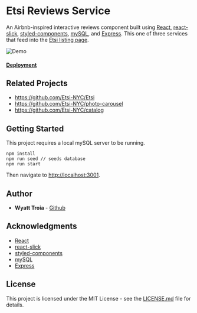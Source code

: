 # Etsi Reviews Service

An Airbnb-inspired interactive reviews component built using [React](https://reactjs.org/), [react-slick](https://react-slick.neostack.com/), [styled-components](https://www.styled-components.com/), [mySQL](https://www.mysql.com/), and [Express](http://expressjs.com/). This one of three services that feed into the [Etsi listing page](https://github.com/Etsi-NYC/Etsi).

![Demo](https://imgur.com/LTIxP4c.gif)

#### [Deployment](http://13.59.194.157:3001/?id=1)

## Related Projects

  - https://github.com/Etsi-NYC/Etsi
  - https://github.com/Etsi-NYC/photo-carousel
  - https://github.com/Etsi-NYC/catalog

## Getting Started

This project requires a local mySQL server to be running.

```
npm install
npm run seed // seeds database
npm run start
```
Then navigate to [http://localhost:3001](http://localhost:3001).

## Author

- **Wyatt Troia** - [Github](https://github.com/wyatt-troia)

## Acknowledgments

- [React](https://reactjs.org/)
- [react-slick](https://react-slick.neostack.com/)
- [styled-components](https://www.styled-components.com/)
- [mySQL](https://www.mysql.com/)
- [Express](http://expressjs.com/)

## License

This project is licensed under the MIT License - see the [LICENSE.md](https://github.com/wyatt-troia/mini-apps/blob/master/LICENSE.md) file for details.
